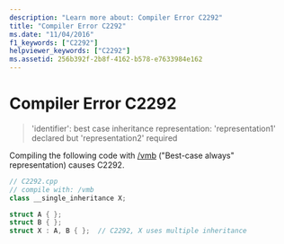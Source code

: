 ```yaml
---
description: "Learn more about: Compiler Error C2292"
title: "Compiler Error C2292"
ms.date: "11/04/2016"
f1_keywords: ["C2292"]
helpviewer_keywords: ["C2292"]
ms.assetid: 256b392f-2b8f-4162-b578-e7633984e162
---
```

# Compiler Error C2292

> 'identifier': best case inheritance representation: 'representation1' declared but 'representation2' required

Compiling the following code with [/vmb](../../build/reference/vmb-vmg-representation-method.md) ("Best-case always" representation) causes C2292.

```cpp
// C2292.cpp
// compile with: /vmb
class __single_inheritance X;

struct A { };
struct B { };
struct X : A, B { };  // C2292, X uses multiple inheritance
```
